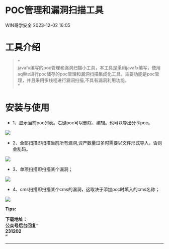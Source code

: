 #  POC管理和漏洞扫描工具   
 WIN哥学安全   2023-12-02 16:05  
  
# 工具介绍  
> “  
> javafx编写的poc管理和漏洞扫描小工具，本工具是采用javafx编写，使用sqllite进行poc储存的poc管理和漏洞扫描集成化工具。主要功能是poc管理，并且采用多线程进行漏洞扫描,不具有漏洞利用功能。  
> ”  
  
# 安装与使用  
- 1、显示当前poc列表。右键poc可以删除、编辑。也可以导出分享poc。  
  
![](https://mmbiz.qpic.cn/mmbiz_png/8H1dCzib3UibscURdJj65EwicrBUIbBdUsicksrJaK5tJ9yuVkXZx2cMEtMWjqzhsM94ibZlbS3ZMpWSPEmqIkNj07g/640?wx_fmt=png&wxfrom=13&wx_lazy=1&wx_co=1&tp=wxpic "")  
- 2、全部扫描即扫描当前所有漏洞,资产数量过多时需要以文件形式导入，否则会乱码。  
  
![](https://mmbiz.qpic.cn/mmbiz_png/8H1dCzib3UibscURdJj65EwicrBUIbBdUsicicdUnd7vmIP3mZJhXdHQib3uOnQwvIGeO2a5AEZicEIZU1Z5F15lN66GQ/640?wx_fmt=png&wxfrom=13&wx_lazy=1&wx_co=1&tp=wxpic "")  
- 3、单项扫描即扫描某个漏洞；  
  
![](https://mmbiz.qpic.cn/mmbiz_png/8H1dCzib3UibscURdJj65EwicrBUIbBdUsic4tRoad4VJb1tOjuYKSjE1FB5lDcCF8FwzfVeayh3ae2VrTqE2pW0MA/640?wx_fmt=png&wxfrom=5&wx_lazy=1&wx_co=1&tp=wxpic "")  
- 4、cms扫描即扫描某个cms的漏洞，这取决于添加poc时填入的cms名称；  
  
  
  
![](https://mmbiz.qpic.cn/mmbiz_png/8H1dCzib3UibscURdJj65EwicrBUIbBdUsicialcFLHzick7JsdFua0du0v8VxiaSrCBQMzVNzmTBKlMJ4TDxfiavqOg4A/640?wx_fmt=png&wxfrom=5&wx_lazy=1&wx_co=1&tp=wxpic "")  
  
  
**Tips:**  
  
  
**下载地址：**  
**公众号后台回复“**  
**231202**  
**”**  
****  
  
  
